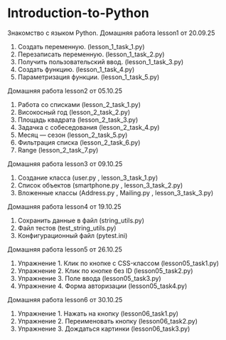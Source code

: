 # Introduction-to-Python
Знакомство с языком Python. 
Домашняя работа lesson1 от 20.09.25
1. Создать переменную. (lesson_1_task_1.py)
2. Перезаписать переменную. (lesson_1_task_2.py)
3. Получить пользовательский ввод. (lesson_1_task_3.py)
4. Создать функцию. (lesson_1_task_4.py)
5. Параметризация функции. (lesson_1_task_5.py)

Домашняя работа lesson2 от 05.10.25
1. Работа со списками (lesson_2_task_1.py)
2. Високосный год (lesson_2_task_2.py)
3. Площадь квадрата (lesson_2_task_3.py)
4. Задачка с собеседования (lesson_2_task_4.py)
5. Месяц — сезон (lesson_2_task_5.py)
6. Фильтрация списка (lesson_2_task_6.py)
7. Range (lesson_2_task_7.py)

Домашняя работа lesson3 от 09.10.25
1. Создание класса (user.py , lesson_3_task_1.py)
2. Список объектов (smartphone.py , lesson_3_task_2.py)
3. Вложенные классы (Address.py , Mailing.py , lesson_3_task_3.py)

Домашняя работа lesson4 от 19.10.25
1. Сохранить данные в файл (string_utils.py)
2. Файл тестов (test_string_utils.py)
3. Конфигурационный файл (pytest.ini)

Домашняя работа lesson5 от 26.10.25
1. Упражнение 1. Клик по кнопке с CSS-классом (lesson05_task1.py)
2. Упражнение 2. Клик по кнопке без ID (lesson05_task2.py)
3. Упражнение 3. Поле ввода (lesson05_task3.py)
4. Упражнение 4. Форма авторизации (lesson05_task4.py)

Домашняя работа lesson6 от 30.10.25
1. Упражнение 1. Нажать на кнопку (lesson06_task1.py)
2. Упражнение 2. Переименовать кнопку (lesson06_task2.py)
3. Упражнение 3. Дождаться картинки (lesson06_task3.py)